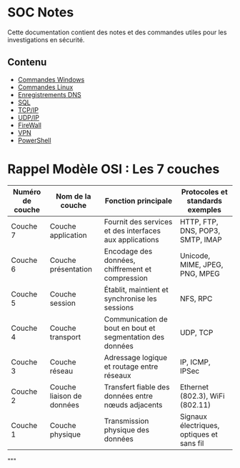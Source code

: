 
# SOC Notes

Cette documentation contient des notes et des commandes utiles pour les investigations en sécurité.

## Contenu

- [Commandes Windows](windows/windows_commands.md)
- [Commandes Linux](linux/linux_commands.md)
- [Enregistrements DNS](dns/dns_notes.md)
- [SQL](sql/SQL_Queries.md)
- [TCP/IP](network/Packet&Trames.md)
- [UDP/IP](network/UDP.md)
- [FireWall](network/firewall.md)
- [VPN](network/VPN.md)
- [PowerShell](PowerShell/ps.md)


# Rappel Modèle OSI : Les 7 couches

| Numéro de couche | Nom de la couche           | Fonction principale                                       | Protocoles et standards exemples           |
|-------------------|----------------------------|----------------------------------------------------------|--------------------------------------------|
| Couche 7          | Couche application         | Fournit des services et des interfaces aux applications  | HTTP, FTP, DNS, POP3, SMTP, IMAP           |
| Couche 6          | Couche présentation        | Encodage des données, chiffrement et compression         | Unicode, MIME, JPEG, PNG, MPEG             |
| Couche 5          | Couche session             | Établit, maintient et synchronise les sessions           | NFS, RPC                                   |
| Couche 4          | Couche transport           | Communication de bout en bout et segmentation des données| UDP, TCP                                   |
| Couche 3          | Couche réseau              | Adressage logique et routage entre réseaux               | IP, ICMP, IPSec                            |
| Couche 2          | Couche liaison de données  | Transfert fiable des données entre nœuds adjacents       | Ethernet (802.3), WiFi (802.11)            |
| Couche 1          | Couche physique            | Transmission physique des données                        | Signaux électriques, optiques et sans fil  |
"""
